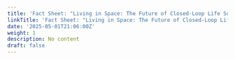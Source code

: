 ```yaml
---
title: 'Fact Sheet: "Living in Space: The Future of Closed-Loop Life Support Systems"'
linkTitle: 'Fact Sheet: "Living in Space: The Future of Closed-Loop Life Support Systems"'
date: '2025-05-01T21:06:00Z'
weight: 1
description: No content
draft: false
---
```



